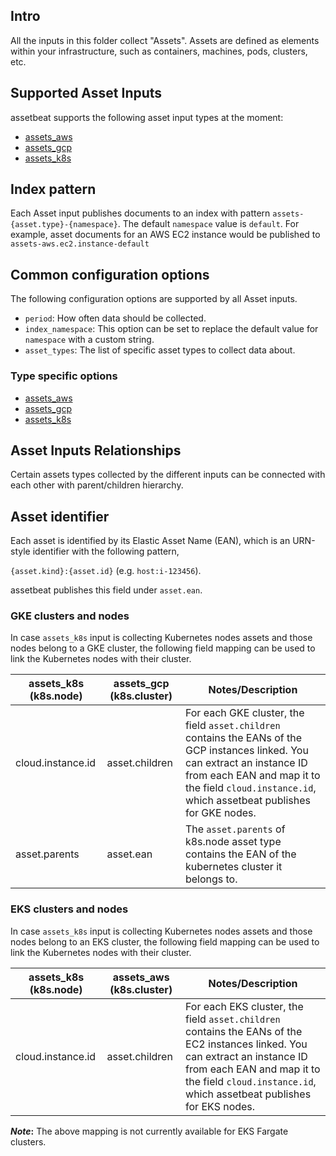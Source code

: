 ## Intro

All the inputs in this folder collect "Assets". Assets are defined as elements within your infrastructure, such as containers, machines, pods, clusters, etc.

## Supported Asset Inputs

assetbeat supports the following asset input types at the moment:

- [assets_aws](aws/README.md)
- [assets_gcp](gcp/README.md)
- [assets_k8s](k8s/README.md)


## Index pattern

Each Asset input publishes documents to an index with pattern `assets-{asset.type}-{namespace}`. The default `namespace` value is `default`. For example, asset documents for an AWS EC2 instance would be published to `assets-aws.ec2.instance-default`

##  Common configuration options

The following configuration options are supported by all Asset inputs.

* `period`: How often data should be collected.
* `index_namespace`: This option can be set to replace the default value for `namespace` with a custom string.
* `asset_types`: The list of specific asset types to collect data about.

### Type specific options

- [assets_aws](aws/README.md#Configuration)
- [assets_gcp](gcp/README.md#Configuration)
- [assets_k8s](k8s/README.md#Configuration)

## Asset Inputs Relationships

Certain assets types collected by the different inputs can be connected with each other
with parent/children hierarchy.

## Asset identifier

Each asset is identified by its Elastic Asset Name (EAN), which is an URN-style identifier with the following pattern,

`{asset.kind}:{asset.id}` (e.g. `host:i-123456`).

assetbeat publishes this field under `asset.ean`.

### GKE clusters and nodes
In case `assets_k8s` input is collecting Kubernetes nodes assets and those nodes belong to a GKE cluster, the following field mapping can be used to link the Kubernetes nodes with their cluster.

| assets_k8s (k8s.node) | assets_gcp (k8s.cluster) | Notes/Description                                                                                                                                                                                                                    |
|-----------------------|--------------------------|--------------------------------------------------------------------------------------------------------------------------------------------------------------------------------------------------------------------------------------|
| cloud.instance.id     | asset.children           | For each GKE cluster, the field `asset.children` contains the EANs of the GCP instances linked. You can extract an instance ID from each EAN and map it to the field `cloud.instance.id`, which assetbeat publishes for GKE nodes. |
| asset.parents         | asset.ean                | The `asset.parents` of k8s.node asset type contains the EAN of the kubernetes cluster it belongs to.                                                                                                                                 |

### EKS clusters and nodes

In case `assets_k8s` input is collecting Kubernetes nodes assets and those nodes belong to an EKS cluster, the following field mapping can be used to link the Kubernetes nodes with their cluster.

| assets_k8s (k8s.node) | assets_aws (k8s.cluster) | Notes/Description                                                                                                                                                                                                                    |
|-----------------------|--------------------------|--------------------------------------------------------------------------------------------------------------------------------------------------------------------------------------------------------------------------------------|
| cloud.instance.id     | asset.children           | For each EKS cluster, the field `asset.children` contains the EANs of the EC2 instances linked. You can extract an instance ID from each EAN and map it to the field `cloud.instance.id`, which assetbeat publishes for EKS nodes. |

**_Note_:** The above mapping is not currently available for EKS Fargate clusters.
